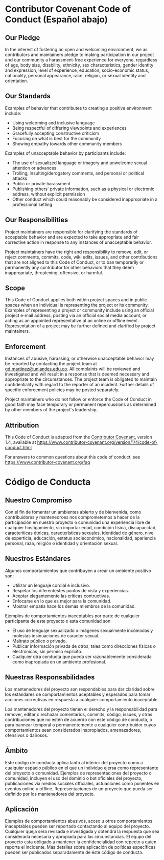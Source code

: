 # Contributor Covenant Code of Conduct (Español abajo)

## Our Pledge

In the interest of fostering an open and welcoming environment, we as
contributors and maintainers pledge to making participation in our project and
our community a harassment-free experience for everyone, regardless of age, body
size, disability, ethnicity, sex characteristics, gender identity and expression,
level of experience, education, socio-economic status, nationality, personal
appearance, race, religion, or sexual identity and orientation.

## Our Standards

Examples of behavior that contributes to creating a positive environment
include:

* Using welcoming and inclusive language
* Being respectful of differing viewpoints and experiences
* Gracefully accepting constructive criticism
* Focusing on what is best for the community
* Showing empathy towards other community members

Examples of unacceptable behavior by participants include:

* The use of sexualized language or imagery and unwelcome sexual attention or
 advances
* Trolling, insulting/derogatory comments, and personal or political attacks
* Public or private harassment
* Publishing others' private information, such as a physical or electronic
 address, without explicit permission
* Other conduct which could reasonably be considered inappropriate in a
 professional setting

## Our Responsibilities

Project maintainers are responsible for clarifying the standards of acceptable
behavior and are expected to take appropriate and fair corrective action in
response to any instances of unacceptable behavior.

Project maintainers have the right and responsibility to remove, edit, or
reject comments, commits, code, wiki edits, issues, and other contributions
that are not aligned to this Code of Conduct, or to ban temporarily or
permanently any contributor for other behaviors that they deem inappropriate,
threatening, offensive, or harmful.

## Scope

This Code of Conduct applies both within project spaces and in public spaces
when an individual is representing the project or its community. Examples of
representing a project or community include using an official project e-mail
address, posting via an official social media account, or acting as an appointed
representative at an online or offline event. Representation of a project may be
further defined and clarified by project maintainers.

## Enforcement

Instances of abusive, harassing, or otherwise unacceptable behavior may be
reported by contacting the project team at gd.martinez@uniandes.edu.co. All
complaints will be reviewed and investigated and will result in a response that
is deemed necessary and appropriate to the circumstances. The project team is
obligated to maintain confidentiality with regard to the reporter of an incident.
Further details of specific enforcement policies may be posted separately.

Project maintainers who do not follow or enforce the Code of Conduct in good
faith may face temporary or permanent repercussions as determined by other
members of the project's leadership.

## Attribution

This Code of Conduct is adapted from the [Contributor Covenant][homepage], version 1.4,
available at https://www.contributor-covenant.org/version/1/4/code-of-conduct.html

[homepage]: https://www.contributor-covenant.org

For answers to common questions about this code of conduct, see
https://www.contributor-covenant.org/faq



# Código de Conducta

## Nuestro Compromiso

Con el fin de fomentar un ambientes abierto y de bienvenida, como contribuidores y mantenedroes nos comprometemos a hacer de la participación en nuestro proyecto o comunidad una experiencia libre de cualquier hostigamiento, sin importar edad, condición física, discapacidad, caracteríticas étnicas, características sexuales, identidad de género, nivel de experticia, educación, estatus socieconómico, nacionalidad, apariencia personal, raza, religión o identidad y orientación sexual.

## Nuestros Estándares 

Algunos comportamientos que contribuyen a crear un ambiente positivo son:
- Utilizar un lenguaje cordial e inclusivo.
- Respetar los diferentestes puntos de vista y experiencias.
- Aceptar elegantemente las críticas contructivas.
- Enfocarse en lo que es mejor para la comunidad.
- Mostrar empatía hace los demás miembros de la comunidad.

Ejemplos de comportamientos inaceptables por parte de cualquier participante de este proyecto o esta comunidad son:
- El uso de lenguaje sexualizado o imágenes sexualmente incómodas y molestas insinuaciones de caracter sexual.
- Maltrato público o privado.
- Publicar información privada de otros, tales como direcciones físicas o electrónicas, sin permiso explícito.
- Cualquier otra conducta que pueda ser razonablemente considerada como inapropiada en un ambiente profesional.

## Nuestras Responsabilidades

Los mantenedores del proyecto son respondables para dar claridad sobre los estándares de comportamientos aceptables y esperados para tomar acciones correctivas en respuesta a cualquier comportamiento inaceptable.

Los mantenedores del proyecto tienen el derecho y la responsabilidad para remover, editar o rechazar comentarios, commits, código, issues, y otras contribuciones que no estén de acuerdo con este código de conducta, o para bannear temporal o permanentemente a cualquier contribuidor 
cuyos comportamientos sean considerados inapropiados, amenazadores, ofensivos o dañosos.

## Ámbito

Este código de conducta aplica tanto al interior del proyecto como a cualquier espacio público en el que un individuo ejersa como representante del proyecto o comunidad. Ejemplos de representaciones del proyecto o comunidad, incluyen el uso del dominio o bot oficiales del proyecto, publicaciones vía medios sociales officiales, actuaciones como ponentes en eventos online u offline. Representaciones de un proyecto que pueda ser definido por los mantenedores del proyecto.

## Aplicación

Ejemplos de comportamientos abusivos, acoso u otros comportamientos inaceptables pueden ser reportado contactando al equipo del proyecto. Cualquier queja sera revisada e investigada y obtendrá la respuesta que sea considerada necesaria y apropiada para las circunstancias. El equpo del proyecto esta obligado a mantener la confidencialidad con repecto a quien reporte el incidente. Más detalles sobre aplicación de políticas específicas pueden ser publicados separadamente de éste código de conducta.

